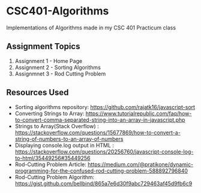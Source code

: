 # CSC401-Algorithms
Implementations of Algorithms made in my CSC 401 Practicum class

## Assignment Topics
1. Assignment 1 - Home Page
2. Assignment 2 - Sorting Algorithms
3. Assignmnet 3 - Rod Cutting Problem

## Resources Used
* Sorting algorithms repository: https://github.com/rajatk16/javascript-sort
* Converting Strings to Array: https://www.tutorialrepublic.com/faq/how-to-convert-comma-separated-string-into-an-array-in-javascript.php
* Strings to Array(Stack Overflow) : https://stackoverflow.com/questions/15677869/how-to-convert-a-string-of-numbers-to-an-array-of-numbers
* Displaying console.log output in HTML : https://stackoverflow.com/questions/20256760/javascript-console-log-to-html/35449256#35449256
* Rod-Cutting Problem Article: https://medium.com/@pratikone/dynamic-programming-for-the-confused-rod-cutting-problem-588892796840
* Rod-Cutting Problem Algorithm: https://gist.github.com/bellbind/865a7e6d30f9abc729463af45d9fb6c9
